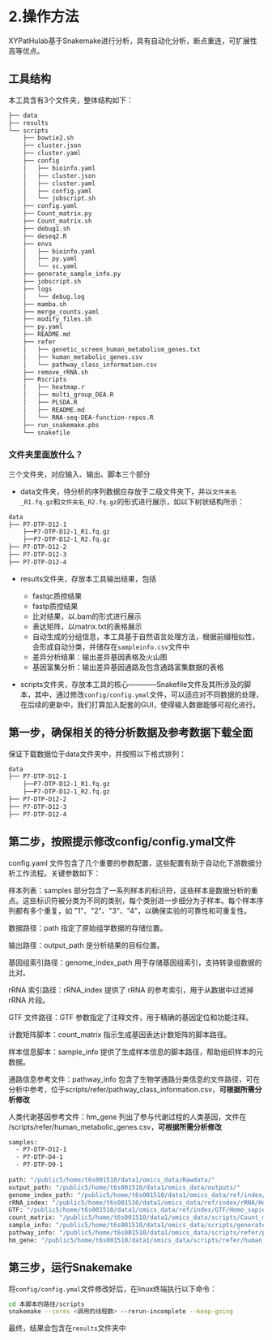 # 2.操作方法

XYPatHulab基于Snakemake进行分析，具有自动化分析，断点重连，可扩展性高等优点。

## 工具结构

本工具含有3个文件夹，整体结构如下：

```txt
├── data
├── results
└── scripts
    ├── bowtie2.sh
    ├── cluster.json
    ├── cluster.yaml
    ├── config
    │   ├── bioinfo.yaml
    │   ├── cluster.json
    │   ├── cluster.yaml
    │   ├── config.yaml
    │   └── jobscript.sh
    ├── config.yaml
    ├── Count_matrix.py
    ├── Count_matrix.sh
    ├── debug1.sh
    ├── deseq2.R
    ├── envs
    │   ├── bioinfo.yaml
    │   ├── py.yaml
    │   └── sc.yaml
    ├── generate_sample_info.py
    ├── jobscript.sh
    ├── logs
    │   └── debug.log
    ├── mamba.sh
    ├── merge_counts.yaml
    ├── modify_files.sh
    ├── py.yaml
    ├── README.md
    ├── refer
    │   ├── genetic_screen_human_metabolism_genes.txt
    │   ├── human_metabolic_genes.csv
    │   └── pathway_class_information.csv
    ├── remove_rRNA.sh
    ├── Rscripts
    │   ├── heatmap.r
    │   ├── multi_group_DEA.R
    │   ├── PLSDA.R
    │   ├── README.md
    │   └── RNA-seq-DEA-function-repos.R
    ├── run_snakemake.pbs
    └── snakefile
```

### 文件夹里面放什么？
三个文件夹，对应输入、输出、脚本三个部分
- data文件夹，待分析的序列数据应存放于二级文件夹下，并以`文件夹名_R1.fq.gz`和`文件夹名_R2.fq.gz`的形式进行展示，如以下树状结构所示：

```sh
data
├── P7-DTP-D12-1
    ├──P7-DTP-D12-1_R1.fq.gz
    ├──P7-DTP-D12-1_R2.fq.gz
├── P7-DTP-D12-2
├── P7-DTP-D12-3
├── P7-DTP-D12-4
```
- results文件夹，存放本工具输出结果，包括
    - fastqc质控结果
    - fastp质控结果
    - 比对结果，以.bam的形式进行展示
    - 表达矩阵，以matrix.txt的表格展示
    - 自动生成的分组信息，本工具基于自然语言处理方法，根据前缀相似性，会形成自动分类，并储存在`sampleinfo.csv`文件中
    - 差异分析结果：输出差异基因表格及火山图
    - 基因富集分析：输出差异基因通路及包含通路富集数据的表格

- scripts文件夹，存放本工具的核心————Snakefile文件及其所涉及的脚本，其中，通过修改`config/config.ymal`文件，可以适应对不同数据的处理，在后续的更新中，我们打算加入配套的GUI，使得输入数据能够可视化进行。


## 第一步，确保相关的待分析数据及参考数据下载全面

保证下载数据位于data文件夹中，并按照以下格式排列：

```sh
data
├── P7-DTP-D12-1
    ├──P7-DTP-D12-1_R1.fq.gz
    ├──P7-DTP-D12-1_R2.fq.gz
├── P7-DTP-D12-2
├── P7-DTP-D12-3
├── P7-DTP-D12-4
```

## 第二步，按照提示修改config/config.ymal文件

config.yaml 文件包含了几个重要的参数配置，这些配置有助于自动化下游数据分析工作流程。关键参数如下：

样本列表：samples 部分包含了一系列样本的标识符，这些样本是数据分析的重点。这些标识符被分类为不同的类别，每个类别进一步细分为子样本。每个样本序列都有多个重复，如 "1"、"2"、"3"、"4"，以确保实验的可靠性和可重复性。

数据路径：path 指定了原始组学数据的存储位置。

输出路径：output_path 是分析结果的目标位置。

基因组索引路径：genome_index_path 用于存储基因组索引，支持转录组数据的比对。

rRNA 索引路径：rRNA_index 提供了 rRNA 的参考索引，用于从数据中过滤掉 rRNA 片段。

GTF 文件路径：GTF 参数指定了注释文件，用于精确的基因定位和功能注释。

计数矩阵脚本：count_matrix 指示生成基因表达计数矩阵的脚本路径。

样本信息脚本：sample_info 提供了生成样本信息的脚本路径，帮助组织样本的元数据。

通路信息参考文件：pathway_info 包含了生物学通路分类信息的文件路径，可在分析中参考，位于scripts/refer/pathway_class_information.csv，**可根据所需分析修改**

人类代谢基因参考文件：hm_gene 列出了参与代谢过程的人类基因，文件在 /scripts/refer/human_metabolic_genes.csv，**可根据所需分析修改**


```sh
samples:
  - P7-DTP-D12-1  
  - P7-DTP-D4-1  
  - P7-DTP-D9-1
  
path: "/public5/home/t6s001510/data1/omics_data/Rawdata/"
output_path: "/public5/home/t6s001510/data1/omics_data/outputs/"
genome_index_path: "/public5/home/t6s001510/data1/omics_data/ref/index/STAR/genome"
rRNA_index: "/public5/home/t6s001510/data1/omics_data/ref/index/rRNA/Homo_sapiens.rRNA"
GTF: "/public5/home/t6s001510/data1/omics_data/ref/index/GTF/Homo_sapiens.GRCh38.110.gtf"
count_matrix: "/public5/home/t6s001510/data1/omics_data/scripts/Count_matrix.py"
sample_info: "/public5/home/t6s001510/data1/omics_data/scripts/generate_sample_info.py"
pathway_info: "/public5/home/t6s001510/data1/omics_data/scripts/refer/pathway_class_information.csv"
hm_gene: "/public5/home/t6s001510/data1/omics_data/scripts/refer/human_metabolic_genes.csv"
```

## 第三步，运行Snakemake
将`config/config.ymal`文件修改好后，在linux终端执行以下命令：
```sh
cd 本脚本的路径/scripts
snakemake --cores <调用的线程数> --rerun-incomplete --keep-going
```

最终，结果会包含在`results`文件夹中


